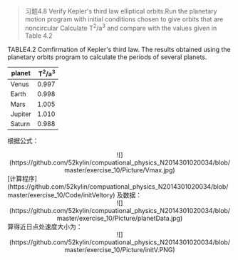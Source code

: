 
>习题4.8
>Verify Kepler's third law elliptical orbits.Run the planetary motion program
with initial conditions chosen to give orbits that are noncircular Calculate T<sup>2</sup>/a<sup>3</sup>
and compare with the values given in Table 4.2

          

TABLE4.2
Comfirmation of Kepler's third law. The results obtained using the planetary orbits
program to calculate the periods of several planets.

|planet|T<sup>2</sup>/a<sup>3</sup>|
| --------   | -----:  |
|Venus|0.997|
|Earth|0.998|
|Mars|1.005|
|Jupiter|1.010|
|Saturn|0.988|

根据公式：
   <div align=center>
![](https://github.com/52kylin/compuational_physics_N2014301020034/blob/master/exercise_10/Picture/Vmax.jpg)
</div>
[计算程序](https://github.com/52kylin/compuational_physics_N2014301020034/blob/master/exercise_10/Code/initVeltory)
及数据：
   <div align=center>
![](https://github.com/52kylin/compuational_physics_N2014301020034/blob/master/exercise_10/Picture/planetData.jpg)
</div>
算得近日点处速度大小为：
   <div align=center>
![](https://github.com/52kylin/compuational_physics_N2014301020034/blob/master/exercise_10/Picture/initV.PNG)
</div>
